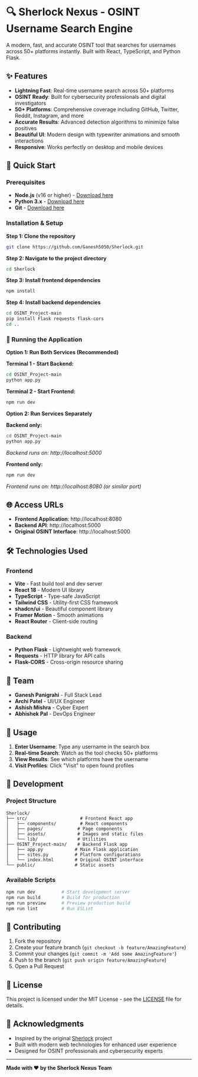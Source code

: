 # 🔍 Sherlock Nexus - OSINT Username Search Engine

A modern, fast, and accurate OSINT tool that searches for usernames across 50+ platforms instantly. Built with React, TypeScript, and Python Flask.

## ✨ Features

- **Lightning Fast**: Real-time username search across 50+ platforms
- **OSINT Ready**: Built for cybersecurity professionals and digital investigators  
- **50+ Platforms**: Comprehensive coverage including GitHub, Twitter, Reddit, Instagram, and more
- **Accurate Results**: Advanced detection algorithms to minimize false positives
- **Beautiful UI**: Modern design with typewriter animations and smooth interactions
- **Responsive**: Works perfectly on desktop and mobile devices

## 🚀 Quick Start

### Prerequisites

- **Node.js** (v16 or higher) - [Download here](https://nodejs.org/)
- **Python 3.x** - [Download here](https://python.org/)
- **Git** - [Download here](https://git-scm.com/)

### Installation & Setup

**Step 1: Clone the repository**
```bash
git clone https://github.com/Ganesh5050/Sherlock.git
```

**Step 2: Navigate to the project directory**
```bash
cd Sherlock
```

**Step 3: Install frontend dependencies**
```bash
npm install
```

**Step 4: Install backend dependencies**
```bash
cd OSINT_Project-main
pip install Flask requests flask-cors
cd ..
```

### 🎯 Running the Application

**Option 1: Run Both Services (Recommended)**

**Terminal 1 - Start Backend:**
```bash
cd OSINT_Project-main
python app.py
```

**Terminal 2 - Start Frontend:**
```bash
npm run dev
```

**Option 2: Run Services Separately**

**Backend only:**
```bash
cd OSINT_Project-main
python app.py
```
*Backend runs on: http://localhost:5000*

**Frontend only:**
```bash
npm run dev
```
*Frontend runs on: http://localhost:8080 (or similar port)*

## 🌐 Access URLs

- **Frontend Application**: http://localhost:8080
- **Backend API**: http://localhost:5000
- **Original OSINT Interface**: http://localhost:5000

## 🛠️ Technologies Used

### Frontend
- **Vite** - Fast build tool and dev server
- **React 18** - Modern UI library
- **TypeScript** - Type-safe JavaScript
- **Tailwind CSS** - Utility-first CSS framework
- **shadcn/ui** - Beautiful component library
- **Framer Motion** - Smooth animations
- **React Router** - Client-side routing

### Backend
- **Python Flask** - Lightweight web framework
- **Requests** - HTTP library for API calls
- **Flask-CORS** - Cross-origin resource sharing

## 👥 Team

- **Ganesh Panigrahi** - Full Stack Lead
- **Archi Patel** - UI/UX Engineer
- **Ashish Mishra** - Cyber Expert
- **Abhishek Pal** - DevOps Engineer

## 📱 Usage

1. **Enter Username**: Type any username in the search box
2. **Real-time Search**: Watch as the tool checks 50+ platforms
3. **View Results**: See which platforms have the username
4. **Visit Profiles**: Click "Visit" to open found profiles

## 🔧 Development

### Project Structure
```
Sherlock/
├── src/                    # Frontend React app
│   ├── components/         # React components
│   ├── pages/             # Page components
│   ├── assets/            # Images and static files
│   └── lib/               # Utilities
├── OSINT_Project-main/    # Backend Flask app
│   ├── app.py            # Main Flask application
│   ├── sites.py          # Platform configurations
│   └── index.html        # Original OSINT interface
└── public/               # Static assets
```

### Available Scripts

```bash
npm run dev          # Start development server
npm run build        # Build for production
npm run preview      # Preview production build
npm run lint         # Run ESLint
```

## 🤝 Contributing

1. Fork the repository
2. Create your feature branch (`git checkout -b feature/AmazingFeature`)
3. Commit your changes (`git commit -m 'Add some AmazingFeature'`)
4. Push to the branch (`git push origin feature/AmazingFeature`)
5. Open a Pull Request

## 📄 License

This project is licensed under the MIT License - see the [LICENSE](LICENSE) file for details.

## 🙏 Acknowledgments

- Inspired by the original [Sherlock](https://github.com/sherlock-project/sherlock) project
- Built with modern web technologies for enhanced user experience
- Designed for OSINT professionals and cybersecurity experts

---

**Made with ❤️ by the Sherlock Nexus Team**
